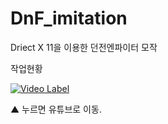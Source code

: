 # DnF_imitation
Driect X 11을 이용한 던전엔파이터 모작

작업현황

[![Video Label](http://img.youtube.com/vi/IughkTL7shk/0.jpg)](https://youtu.be/IughkTL7shk?t=0s)

▲ 누르면 유튜브로 이동.

